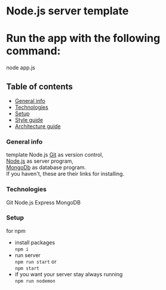 # Node.js server template

# Run the app with the following command:
node app.js

## Table of contents

- [General info](#general-info)
- [Technologies](#technologies)
- [Setup](#setup)
- [Style guide](#style-guide)
- [Architecture guide](#architecture-guide)

### General info

template Node.js
[Git](https://git-scm.com/book/en/v2/Getting-Started-Installing-Git) as version control,\
[Node.js](https://nodejs.org/en/) as server program,\
[MongoDb](https://docs.mongodb.com/manual/installation/) as database program.\
If you haven't, these are their links for installing.

### Technologies


Git 
Node.js 
Express 
MongoDB 


### Setup

for npm

- install packages\
   `npm i`
- run server\
   `npm run start`
  or \
   `npm start`
- if you want your server stay always running\
  `npm run nodemon`

